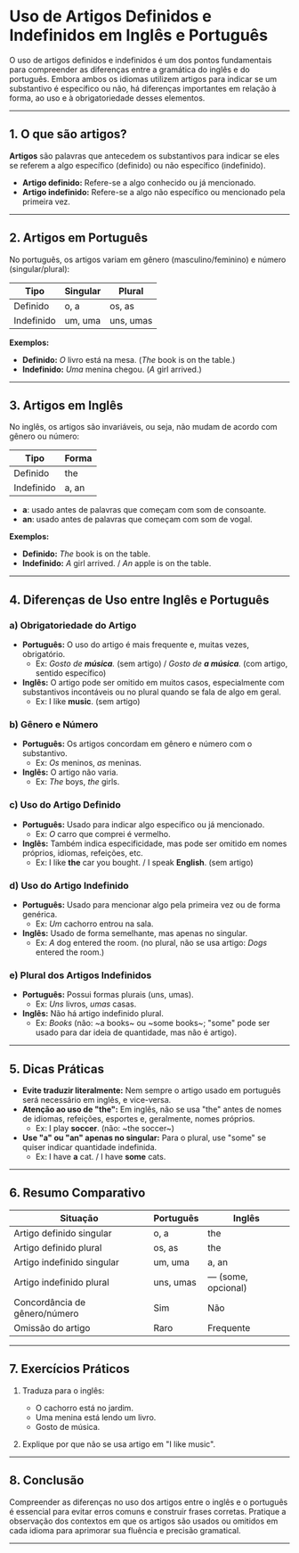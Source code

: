 
# Uso de Artigos Definidos e Indefinidos em Inglês e Português

O uso de artigos definidos e indefinidos é um dos pontos fundamentais para compreender as diferenças entre a gramática do inglês e do português. Embora ambos os idiomas utilizem artigos para indicar se um substantivo é específico ou não, há diferenças importantes em relação à forma, ao uso e à obrigatoriedade desses elementos.

---

## 1. O que são artigos?

**Artigos** são palavras que antecedem os substantivos para indicar se eles se referem a algo específico (definido) ou não específico (indefinido).

- **Artigo definido:** Refere-se a algo conhecido ou já mencionado.
- **Artigo indefinido:** Refere-se a algo não específico ou mencionado pela primeira vez.

---

## 2. Artigos em Português

No português, os artigos variam em gênero (masculino/feminino) e número (singular/plural):

| Tipo         | Singular      | Plural         |
|--------------|---------------|----------------|
| Definido     | o, a          | os, as         |
| Indefinido   | um, uma       | uns, umas      |

**Exemplos:**
- **Definido:** _O_ livro está na mesa. (_The_ book is on the table.)
- **Indefinido:** _Uma_ menina chegou. (_A_ girl arrived.)

---

## 3. Artigos em Inglês

No inglês, os artigos são invariáveis, ou seja, não mudam de acordo com gênero ou número:

| Tipo         | Forma         |
|--------------|--------------|
| Definido     | the          |
| Indefinido   | a, an        |

- **a**: usado antes de palavras que começam com som de consoante.
- **an**: usado antes de palavras que começam com som de vogal.

**Exemplos:**
- **Definido:** _The_ book is on the table.
- **Indefinido:** _A_ girl arrived. / _An_ apple is on the table.

---

## 4. Diferenças de Uso entre Inglês e Português

### a) Obrigatoriedade do Artigo

- **Português:** O uso do artigo é mais frequente e, muitas vezes, obrigatório.
  - Ex: _Gosto de **música**._ (sem artigo) / _Gosto de **a música**._ (com artigo, sentido específico)
- **Inglês:** O artigo pode ser omitido em muitos casos, especialmente com substantivos incontáveis ou no plural quando se fala de algo em geral.
  - Ex: I like **music**. (sem artigo)

### b) Gênero e Número

- **Português:** Os artigos concordam em gênero e número com o substantivo.
  - Ex: _Os_ meninos, _as_ meninas.
- **Inglês:** O artigo não varia.
  - Ex: _The_ boys, _the_ girls.

### c) Uso do Artigo Definido

- **Português:** Usado para indicar algo específico ou já mencionado.
  - Ex: _O_ carro que comprei é vermelho.
- **Inglês:** Também indica especificidade, mas pode ser omitido em nomes próprios, idiomas, refeições, etc.
  - Ex: I like **the** car you bought. / I speak **English**. (sem artigo)

### d) Uso do Artigo Indefinido

- **Português:** Usado para mencionar algo pela primeira vez ou de forma genérica.
  - Ex: _Um_ cachorro entrou na sala.
- **Inglês:** Usado de forma semelhante, mas apenas no singular.
  - Ex: _A_ dog entered the room. (no plural, não se usa artigo: _Dogs_ entered the room.)

### e) Plural dos Artigos Indefinidos

- **Português:** Possui formas plurais (uns, umas).
  - Ex: _Uns_ livros, _umas_ casas.
- **Inglês:** Não há artigo indefinido plural.
  - Ex: _Books_ (não: ~a books~ ou ~some books~; "some" pode ser usado para dar ideia de quantidade, mas não é artigo).

---

## 5. Dicas Práticas

- **Evite traduzir literalmente:** Nem sempre o artigo usado em português será necessário em inglês, e vice-versa.
- **Atenção ao uso de "the":** Em inglês, não se usa "the" antes de nomes de idiomas, refeições, esportes e, geralmente, nomes próprios.
  - Ex: I play **soccer**. (não: ~the soccer~)
- **Use "a" ou "an" apenas no singular:** Para o plural, use "some" se quiser indicar quantidade indefinida.
  - Ex: I have **a** cat. / I have **some** cats.

---

## 6. Resumo Comparativo

| Situação                        | Português                | Inglês                  |
|---------------------------------|--------------------------|-------------------------|
| Artigo definido singular        | o, a                     | the                    |
| Artigo definido plural          | os, as                   | the                    |
| Artigo indefinido singular      | um, uma                  | a, an                  |
| Artigo indefinido plural        | uns, umas                | — (some, opcional)     |
| Concordância de gênero/número   | Sim                      | Não                    |
| Omissão do artigo               | Raro                     | Frequente              |

---

## 7. Exercícios Práticos

1. Traduza para o inglês:
   - O cachorro está no jardim.
   - Uma menina está lendo um livro.
   - Gosto de música.

2. Explique por que não se usa artigo em "I like music".

---

## 8. Conclusão

Compreender as diferenças no uso dos artigos entre o inglês e o português é essencial para evitar erros comuns e construir frases corretas. Pratique a observação dos contextos em que os artigos são usados ou omitidos em cada idioma para aprimorar sua fluência e precisão gramatical.

---
```
